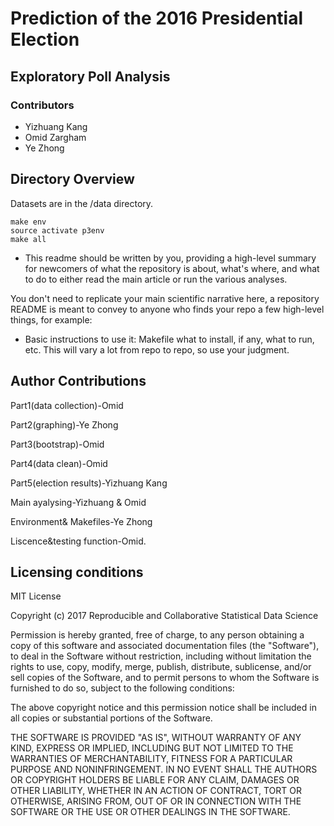 # Prediction of the 2016 Presidential Election
## Exploratory Poll Analysis

### Contributors
+ Yizhuang Kang
+ Omid Zargham
+ Ye Zhong

## Directory Overview
Datasets are in the /data directory.

    
    
```
make env
source activate p3env
make all
```

- This readme should be written by you, providing a high-level summary for newcomers of what the repository is about, what's where, and what to do to either read the main article or run the various analyses.

You don't need to replicate your main scientific narrative here, a repository README is meant to convey to anyone who finds your repo a few high-level things, for example:

- Basic instructions to use it: Makefile what to install, if any, what to run, etc.  This will vary a lot from repo to repo, so use your judgment.

## Author Contributions
Part1(data collection)-Omid

Part2(graphing)-Ye Zhong

Part3(bootstrap)-Omid

Part4(data clean)-Omid

Part5(election results)-Yizhuang Kang

Main ayalysing-Yizhuang & Omid

Environment& Makefiles-Ye Zhong

Liscence&testing function-Omid.


## Licensing conditions
MIT License

Copyright (c) 2017 Reproducible and Collaborative Statistical Data Science

Permission is hereby granted, free of charge, to any person obtaining a copy
of this software and associated documentation files (the "Software"), to deal
in the Software without restriction, including without limitation the rights
to use, copy, modify, merge, publish, distribute, sublicense, and/or sell
copies of the Software, and to permit persons to whom the Software is
furnished to do so, subject to the following conditions:

The above copyright notice and this permission notice shall be included in all
copies or substantial portions of the Software.

THE SOFTWARE IS PROVIDED "AS IS", WITHOUT WARRANTY OF ANY KIND, EXPRESS OR
IMPLIED, INCLUDING BUT NOT LIMITED TO THE WARRANTIES OF MERCHANTABILITY,
FITNESS FOR A PARTICULAR PURPOSE AND NONINFRINGEMENT. IN NO EVENT SHALL THE
AUTHORS OR COPYRIGHT HOLDERS BE LIABLE FOR ANY CLAIM, DAMAGES OR OTHER
LIABILITY, WHETHER IN AN ACTION OF CONTRACT, TORT OR OTHERWISE, ARISING FROM,
OUT OF OR IN CONNECTION WITH THE SOFTWARE OR THE USE OR OTHER DEALINGS IN THE
SOFTWARE.
